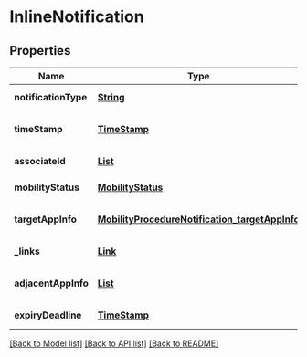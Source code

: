 # InlineNotification
## Properties

Name | Type | Description | Notes
------------ | ------------- | ------------- | -------------
**notificationType** | [**String**](string.md) | Shall be set to \&quot;ExpiryNotification\&quot;. | [default to null]
**timeStamp** | [**TimeStamp**](TimeStamp.md) |  | [optional] [default to null]
**associateId** | [**List**](AssociateId.md) | 1 to N identifiers to associate the information for specific | [default to null]
**mobilityStatus** | [**MobilityStatus**](MobilityStatus.md) |  | [default to null]
**targetAppInfo** | [**MobilityProcedureNotification_targetAppInfo**](MobilityProcedureNotification_targetAppInfo.md) |  | [optional] [default to null]
**\_links** | [**Link**](Link.md) |  | [default to null]
**adjacentAppInfo** | [**List**](AdjacentAppInfoNotificationAdjacentAppInfo.md) |  | [optional] [default to null]
**expiryDeadline** | [**TimeStamp**](TimeStamp.md) |  | [default to null]

[[Back to Model list]](../README.md#documentation-for-models) [[Back to API list]](../README.md#documentation-for-api-endpoints) [[Back to README]](../README.md)

